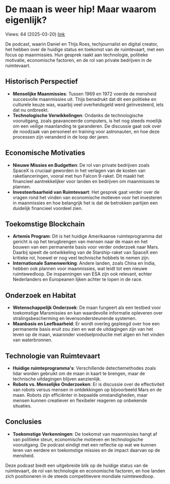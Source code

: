 # De maan is weer hip! Maar waarom eigenlijk?
Views: 64 (2025-03-20) [link](https://www.youtube.com/watch?v=i9GWtRgl_Hs)


 De podcast, waarin Daniel en Thijs Roes, techjournalist en digital creator, het hebben over de huidige status en toekomst van de ruimtevaart, met een focus op maanmissies. Hun gesprek raakt aan technologie, politieke motivatie, economische factoren, en de rol van private bedrijven in de ruimtevaart.

## Historisch Perspectief
- **Menselijke Maanmissies**: Tussen 1969 en 1972 voerde de mensheid succesvolle maanmissies uit. Thijs benadrukt dat dit een politieke en culturele keuze was, waarbij veel overheidsgeld werd geïnvesteerd, iets dat nu ontbreekt.
- **Technologische Verwikkelingen**: Ondanks de technologische vooruitgang, zoals geavanceerde computers, is het nog steeds moeilijk om een veilige maanlanding te garanderen. De discussie gaat ook over de noodzaak van personeel en training voor astronauten, en hoe deze processen zijn veranderd in de loop der jaren.

## Economische Motivaties
- **Nieuwe Missies en Budgetten**: De rol van private bedrijven zoals SpaceX is cruciaal geworden in het verlagen van de kosten van raketlanceringen, vooral met hun Falcon 9-raket. Dit maakt het financieel aantrekkelijker voor landen en bedrijven om maanmissies te plannen.
- **Investeerbaarheid van Ruimtevaart**: Het gesprek gaat verder over de vragen rond het vinden van economische motieven voor het investeren in maanmissies en hoe belangrijk het is dat de betrokken partijen een duidelijk financieel voordeel zien.

## Toekomstige Blockchain
- **Artemis Program**: Dit is het huidige Amerikaanse ruimteprogramma dat gericht is op het terugbrengen van mensen naar de maan en het bouwen van een permanente basis voor verder onderzoek naar Mars. Daarbij speelt de ontwikkeling van de Starship-raket van SpaceX een kritieke rol, hoewel er nog veel technische hobbels te nemen zijn.
- **Internationale Samenwerking**: Andere landen, zoals China en India, hebben ook plannen voor maanmissies, wat leidt tot een nieuwe ruimtewedloop. De inspanningen van ESA zijn ook relevant, echter Nederlanders en Europeanen lijken achter te lopen in de race.

## Onderzoek en Habitat
- **Wetenschappelijk Onderzoek**: De maan fungeert als een testbed voor toekomstige Marsmissies en kan waardevolle informatie opleveren over stralingsbescherming en levensondersteunende systemen.
- **Maanbasis en Leefbaarheid**: Er wordt overleg gepleegd over hoe een permanente basis eruit zou zien en wat de uitdagingen zijn van het leven op de maan, waaronder voedselproductie met algen en het vinden van waterbronnen.

## Technologie van Ruimtevaart
- **Huidige ruimteprogramma's**: Verschillende detectiemethodes zoals lidar worden gebruikt om de maan in kaart te brengen, maar de technische uitdagingen blijven aanzienlijk.
- **Robots vs. Menselijke Onderzoeken**: Er is discussie over de effectiviteit van robots versus mensen in ontdekkingen op bijvoorbeeld Mars en de maan. Robots zijn efficiënter in bepaalde omstandigheden, maar mensen kunnen creatiever en flexibeler reageren op onbekende situaties.

## Conclusies
- **Toekomstige Verkenningen**: De toekomst van maanmissies hangt af van politieke steun, economische motieven en technologische vooruitgang. De podcast eindigt met een reflectie op wat we kunnen leren van eerdere en toekomstige missies en de impact daarvan op de mensheid.

Deze podcast biedt een uitgebreide blik op de huidige status van de ruimtevaart, de rol van technologie en economische factoren, en hoe landen zich positioneren in de steeds competitievere mondiale ruimtewedloop.